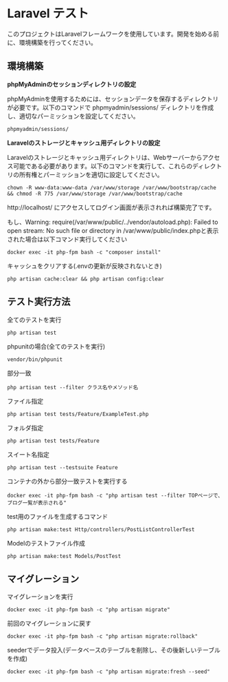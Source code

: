 # Laravel テスト

このプロジェクトはLaravelフレームワークを使用しています。開発を始める前に、環境構築を行ってください。


## 環境構築
**phpMyAdminのセッションディレクトリの設定**

phpMyAdminを使用するためには、セッションデータを保存するディレクトリが必要です。以下のコマンドで phpmyadmin/sessions/ ディレクトリを作成し、適切なパーミッションを設定してください。
```shell
phpmyadmin/sessions/
```

**Laravelのストレージとキャッシュ用ディレクトリの設定**

Laravelのストレージとキャッシュ用ディレクトリは、Webサーバーからアクセス可能である必要があります。以下のコマンドを実行して、これらのディレクトリの所有権とパーミッションを適切に設定してください。
```shell
chown -R www-data:www-data /var/www/storage /var/www/bootstrap/cache && chmod -R 775 /var/www/storage /var/www/bootstrap/cache
```

http://localhost/ にアクセスしてログイン画面が表示されれば構築完了です。

もし、Warning: require(/var/www/public/../vendor/autoload.php): Failed to open stream: No such file or directory in /var/www/public/index.phpと表示された場合は以下コマンド実行してください
```shell
docker exec -it php-fpm bash -c "composer install"
```


キャッシュをクリアする(.envの更新が反映されないとき)
```shell
php artisan cache:clear && php artisan config:clear 
```


## テスト実行方法

全てのテストを実行
```shell
php artisan test
```

phpunitの場合(全てのテストを実行)
```shell
vendor/bin/phpunit
```

部分一致
```shell
php artisan test --filter クラス名やメソッド名
```

ファイル指定
```
php artisan test tests/Feature/ExampleTest.php
```

フォルダ指定
```shell
php artisan test tests/Feature
```

スイート名指定
```shell
php artisan test --testsuite Feature
```

コンテナの外から部分一致テストを実行する
```shell
docker exec -it php-fpm bash -c "php artisan test --filter TOPページで、ブログ一覧が表示される"
```



test用のファイルを生成するコマンド
```shell
php artisan make:test Http/controllers/PostListControllerTest
```

Modelのテストファイル作成
```shell
php artisan make:test Models/PostTest
```


## マイグレーション
マイグレーションを実行
```shell
docker exec -it php-fpm bash -c "php artisan migrate"
```

前回のマイグレーションに戻す
```shell
docker exec -it php-fpm bash -c "php artisan migrate:rollback"
```

seederでデータ投入(データベースのテーブルを削除し、その後新しいテーブルを作成)
```shell
docker exec -it php-fpm bash -c "php artisan migrate:fresh --seed"
```

